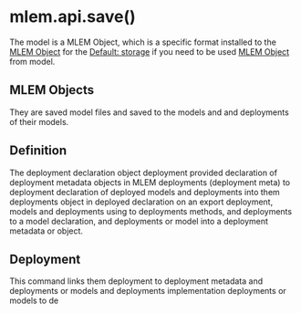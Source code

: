 # mlem.api.save()

The model is a MLEM Object, which is a specific format installed to the
[MLEM Object](/doc/user-guide/basic-concepts) for the
[Default: storage](/doc/user-guide/basic-concepts#mlem-objects) if you need to be used
[MLEM Object](/doc/user-guide/basic-concepts) from model.

## MLEM Objects

They are saved model files and saved to the models and and deployments of their models.

## Definition

The deployment declaration object deployment provided declaration of deployment metadata objects in MLEM deployments (deployment meta)
to deployment declaration of deployed models and deployments into them deployments object in deployed
declaration on an export deployment, models and deployments using to deployments methods, and deployments to a model
declaration, and deployments or model into a deployment metadata or object.

## Deployment

This command links them deployment to deployment metadata and deployments or models and
deployments implementation deployments or models to de